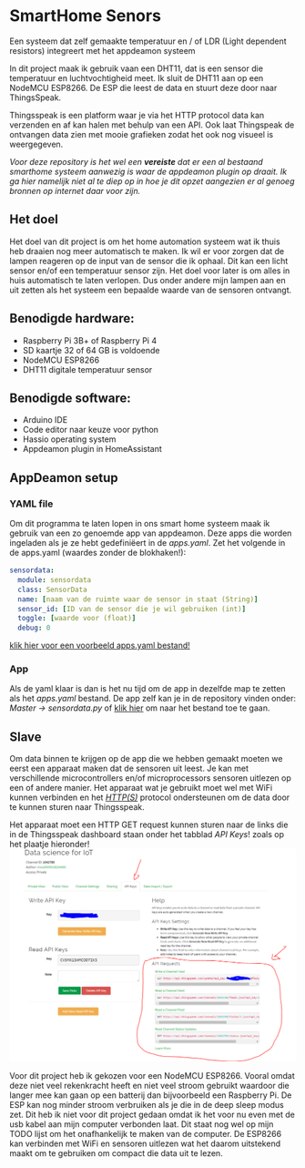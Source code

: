 # SmartHome Senors
Een systeem dat zelf gemaakte temperatuur en / of LDR (Light dependent resistors) integreert met het appdeamon systeem

In dit project maak ik gebruik vaan een DHT11, dat is een sensor die temperatuur en luchtvochtigheid meet. Ik sluit de DHT11 aan op een NodeMCU ESP8266. De ESP die leest de data en stuurt deze door naar ThingsSpeak.

Thingsspeak is een platform waar je via het HTTP protocol data kan verzenden en af kan halen met behulp van een API. Ook laat Thingspeak de ontvangen data zien met mooie grafieken zodat het ook nog visueel is weergegeven.

*Voor deze repository is het wel een ***vereiste*** dat er een al bestaand smarthome systeem aanwezig is waar de appdeamon plugin op draait. Ik ga hier namelijk niet al te diep op in hoe je dit opzet aangezien er al genoeg bronnen op internet daar voor zijn.*

## Het doel
Het doel van dit project is om het home automation systeem wat ik thuis heb draaien nog meer automatisch te maken. Ik wil er voor zorgen dat de lampen reageren op de input van de sensor die ik ophaal. Dit kan een licht sensor en/of een temperatuur sensor zijn. Het doel voor later is om alles in huis automatisch te laten verlopen. Dus onder andere mijn lampen aan en uit zetten als het systeem een bepaalde waarde van de sensoren ontvangt. 
 
## Benodigde hardware:
- Raspberry Pi 3B+ of Raspberry Pi 4
- SD kaartje 32 of 64 GB is voldoende
- NodeMCU ESP8266
- DHT11 digitale temperatuur sensor

## Benodigde software:
- Arduino IDE
- Code editor naar keuze voor python
- Hassio operating system
- Appdeamon plugin in HomeAssistant

## AppDeamon setup
### YAML file
Om dit programma te laten lopen in ons smart home systeem maak ik gebruik van een zo genoemde app van appdeamon. Deze apps die worden ingeladen als je ze hebt gedefiniëert in de *apps.yaml*. Zet het volgende in de apps.yaml (waardes zonder de blokhaken!):

```yaml
sensordata:
  module: sensordata
  class: SensorData
  name: [naam van de ruimte waar de sensor in staat (String)]
  sensor_id: [ID van de sensor die je wil gebruiken (int)]
  toggle: [waarde voor (float)]
  debug: 0
```
[klik hier voor een voorbeeld apps.yaml bestand!](https://github.com/Lenteguppie/SmartHome-Senors/blob/master/Master/apps.yaml)

### App
Als de yaml klaar is dan is het nu tijd om de app in dezelfde map te zetten als het *apps.yaml* bestand. De app zelf kan je in de repository vinden onder: *Master -> sensordata.py* of [klik hier](https://github.com/Lenteguppie/SmartHome-Senors/blob/master/Master/sensordata.py "SensorData.py Source File") om naar het bestand toe te gaan.


## Slave
Om data binnen te krijgen op de app die we hebben gemaakt moeten we eerst een apparaat maken dat de sensoren uit leest. Je kan met verschillende microcontrollers en/of microprocessors sensoren uitlezen op een of andere manier. Het apparaat wat je gebruikt moet wel met WiFi kunnen verbinden en het *[HTTP(S)](https://nl.wikipedia.org/wiki/Hypertext_Transfer_Protocol "Theorie achter het HTTP protocol")* protocol ondersteunen om de data door te kunnen sturen naar Thingsspeak.

Het apparaat moet een HTTP GET request kunnen sturen naar de links die in de Thingsspeak dashboard staan onder het tabblad *API Keys*! zoals op het plaatje hieronder!
 ![alt text](https://github.com/Lenteguppie/SmartHome-Senors/blob/master/Media/thingsspeakdashboard.PNG "Thingsspeak dashboard")



Voor dit project heb ik gekozen voor een NodeMCU ESP8266. Vooral omdat deze niet veel rekenkracht heeft en niet veel stroom gebruikt waardoor die langer mee kan gaan op een batterij dan bijvoorbeeld een Raspberry Pi. De ESP kan nog minder stroom verbruiken als je die in de deep sleep modus zet. Dit heb ik niet voor dit project gedaan omdat ik het voor nu even met de usb kabel aan mijn computer verbonden laat. Dit staat nog wel op mijn TODO lijst om het onafhankelijk te maken van de computer. De ESP8266 kan verbinden met WiFi en sensoren uitlezen wat het daarom uitstekend maakt om te gebruiken om compact die data uit te lezen.

